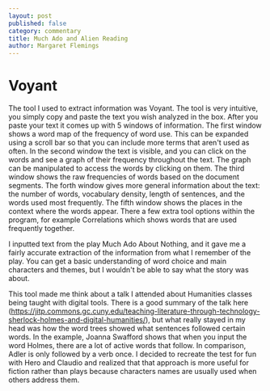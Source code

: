 ```yaml
---
layout: post
published: false
category: commentary
title: Much Ado and Alien Reading
author: Margaret Flemings
---
```

# Voyant
The tool I used to extract information was Voyant.  The tool is very intuitive, you simply copy and paste the text you wish analyzed in the box.  After you paste your text it comes up with 5 windows of information. The first window shows a word map of the frequency of word use. This can be expanded using a scroll bar so that you can include more terms that aren't used as often.  In the second window the text is visible, and you can click on the words and see a graph of their frequency throughout the text. The graph can be manipulated to access the words by clicking on them. The third window shows the raw frequencies of words based on the document segments.  The forth window gives more general information about the text: the number of words, vocabulary density, length of sentences, and the words used most frequently. The fifth window shows the places in the context where the words appear. There a few extra tool options within the program, for example Correlations which shows words that are used frequently together.   

I inputted text from the play Much Ado About Nothing, and it gave me a fairly accurate extraction of the information from what I remember of the play. You can get a basic understanding of word choice and main characters and themes, but I wouldn't be able to say what the story was about. 

This tool made me think about a talk I attended about Humanities classes being taught with digital tools. There is a good summary of the talk here (https://jitp.commons.gc.cuny.edu/teaching-literature-through-technology-sherlock-holmes-and-digital-humanities/), but what really stayed in my head was how the word trees showed what sentences followed certain words. In the example, Joanna Swafford shows that when you input the word Holmes, there are a lot of active words that follow. In comparison, Adler is only followed by a verb once. I decided to recreate the test for fun with Hero and Claudio and realized that that approach is more useful for fiction rather than plays because characters names are usually used when others address them. 

